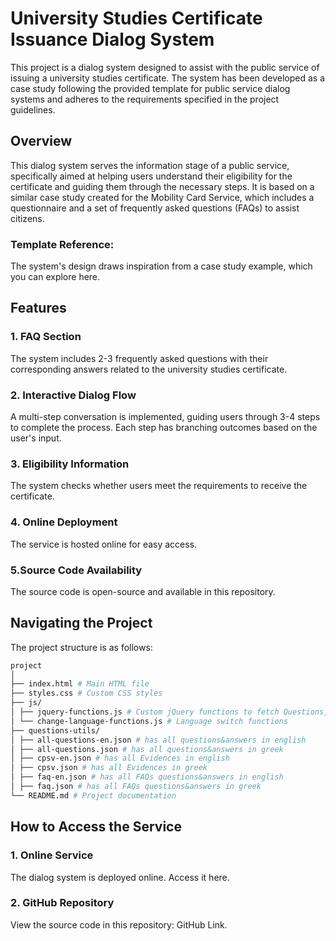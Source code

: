 # University Studies Certificate Issuance Dialog System

This project is a dialog system designed to assist with the public service of issuing a university studies certificate. The system has been developed as a case study following the provided template for public service dialog systems and adheres to the requirements specified in the project guidelines.

## Overview

This dialog system serves the information stage of a public service, specifically aimed at helping users understand their eligibility for the certificate and guiding them through the necessary steps. It is based on a similar case study created for the Mobility Card Service, which includes a questionnaire and a set of frequently asked questions (FAQs) to assist citizens.

### Template Reference:
The system's design draws inspiration from a case study example, which you can explore here.

## Features

### 1. FAQ Section
The system includes 2-3 frequently asked questions with their corresponding answers related to the university studies certificate.

### 2. Interactive Dialog Flow
A multi-step conversation is implemented, guiding users through 3-4 steps to complete the process. Each step has branching outcomes based on the user's input.

### 3. Eligibility Information
The system checks whether users meet the requirements to receive the certificate.

### 4. Online Deployment
The service is hosted online for easy access.

### 5.Source Code Availability
The source code is open-source and available in this repository.

## Navigating the Project

The project structure is as follows:

```sh
project
│
├── index.html # Main HTML file
├── styles.css # Custom CSS styles
├── js/
│ ├── jquery-functions.js # Custom jQuery functions to fetch Questions, Evidences, FAQs and to handle answers in the questionnaire
│ └── change-language-functions.js # Language switch functions
├── questions-utils/
│ ├── all-questions-en.json # has all questions&answers in english
│ ├── all-questions.json # has all questions&answers in greek
│ ├── cpsv-en.json # has all Evidences in english
│ ├── cpsv.json # has all Evidences in greek
│ ├── faq-en.json # has all FAQs questions&answers in english
│ ├── faq.json # has all FAQs questions&answers in greek
└── README.md # Project documentation
```

## How to Access the Service

### 1. Online Service
The dialog system is deployed online. Access it here.

### 2. GitHub Repository
View the source code in this repository: GitHub Link.



